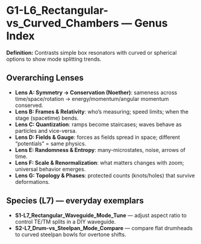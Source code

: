 # G1-L6_Rectangular-vs_Curved_Chambers — Genus Index
**Definition:** Contrasts simple box resonators with curved or spherical options to show mode splitting trends.

## Overarching Lenses

- **Lens A: Symmetry -> Conservation (Noether)**: sameness across time/space/rotation → energy/momentum/angular momentum conserved.
- **Lens B: Frames & Relativity**: who’s measuring; speed limits; when the stage (spacetime) bends.
- **Lens C: Quantization**: ramps become staircases; waves behave as particles and vice-versa.
- **Lens D: Fields & Gauge**: forces as fields spread in space; different “potentials” = same physics.
- **Lens E: Randomness & Entropy**: many-microstates, noise, arrows of time.
- **Lens F: Scale & Renormalization**: what matters changes with zoom; universal behavior emerges.
- **Lens G: Topology & Phases**: protected counts (knots/holes) that survive deformations.

## Species (L7) — everyday exemplars
- **S1-L7_Rectangular_Waveguide_Mode_Tune** — adjust aspect ratio to control TE/TM splits in a DIY waveguide.
- **S2-L7_Drum-vs_Steelpan_Mode_Compare** — compare flat drumheads to curved steelpan bowls for overtone shifts.
